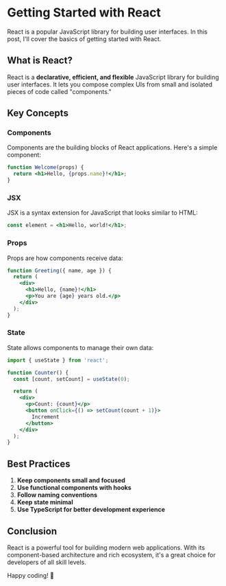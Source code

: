 # Getting Started with React

React is a popular JavaScript library for building user interfaces. In this post, I'll cover the basics of getting started with React.

## What is React?

React is a **declarative, efficient, and flexible** JavaScript library for building user interfaces. It lets you compose complex UIs from small and isolated pieces of code called "components."

## Key Concepts

### Components

Components are the building blocks of React applications. Here's a simple component:

```jsx
function Welcome(props) {
  return <h1>Hello, {props.name}!</h1>;
}
```

### JSX

JSX is a syntax extension for JavaScript that looks similar to HTML:

```jsx
const element = <h1>Hello, world!</h1>;
```

### Props

Props are how components receive data:

```jsx
function Greeting({ name, age }) {
  return (
    <div>
      <h1>Hello, {name}!</h1>
      <p>You are {age} years old.</p>
    </div>
  );
}
```

### State

State allows components to manage their own data:

```jsx
import { useState } from 'react';

function Counter() {
  const [count, setCount] = useState(0);

  return (
    <div>
      <p>Count: {count}</p>
      <button onClick={() => setCount(count + 1)}>
        Increment
      </button>
    </div>
  );
}
```

## Best Practices

1. **Keep components small and focused**
2. **Use functional components with hooks**
3. **Follow naming conventions**
4. **Keep state minimal**
5. **Use TypeScript for better development experience**

## Conclusion

React is a powerful tool for building modern web applications. With its component-based architecture and rich ecosystem, it's a great choice for developers of all skill levels.

Happy coding! 🚀